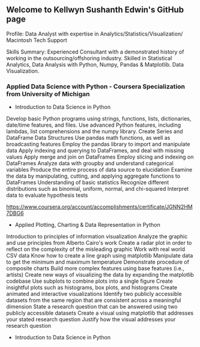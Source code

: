 ## Welcome to Kellwyn Sushanth Edwin's GitHub page

Profile: Data Analyst with expertise in Analytics/Statistics/Visualization/ Macintosh Tech Support

Skills Summary: Experienced Consultant with a demonstrated history of working in the outsourcing/offshoring industry. Skilled in Statistical Analytics, Data Analysis with Python, Numpy, Pandas & Matplotlib. Data Visualization.

### Applied Data Science with Python - Coursera Specialization from University of Michigan

- Introduction to Data Science in Python

Develop basic Python programs using strings, functions, lists, dictionaries, date/time features, and files.
Use advanced Python features, including lambdas, list comprehensions and the numpy library.
Create Series and DataFrame Data Structures
Use pandas math functions, as well as broadcasting features
Employ the pandas library to import and manipulate data
Apply indexing and querying to DataFrames, and deal with missing values
Apply merge and join on DataFrames
Employ slicing and indexing on DataFrames
Analyze data with groupby and understand categorical variables
Produce the entire process of data source to elucidation
Examine the data by manipulating, cutting, and applying aggregate functions to DataFrames
Understanding of basic statistics
Recognize different distributions such as binomial, uniform, normal, and chi-squared
Interpret data to evaluate hypothesis tests

https://www.coursera.org/account/accomplishments/certificate/JGNN2HM7DBG6

- Applied Plotting, Charting & Data Representation in Python

Introduction to principles of information visualization
Analyze the graphic and use principles from Alberto Cairo's work 
Create a radar plot in order to reflect on the complexity of the misleading graphic 
Work with real world CSV data 
Know how to create a line graph using matplotlib 
Manipulate data to get the minimum and maximum temperature 
Demonstrate procedure of composite charts
Build more complex features using base features (i.e., artists)
Create new ways of visualizing the data by expanding the matplotlib codebase
Use subplots to combine plots into a single figure
Create insightful plots such as histograms, box plots, and histograms
Create animated and interactive visualizations
Identify two publicly accessible datasets from the same region that are consistent across a meaningful dimension
State a research question that can be answered using two publicly accessible datasets
Create a visual using matplotlib that addresses your stated research question
Justify how the visual addresses your research question

- Introduction to Data Science in Python

